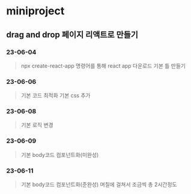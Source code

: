 # miniproject

## drag and drop 페이지 리액트로 만들기

### 23-06-04
> npx create-react-app 명령어를 통해 react app 다운로드
> 기본 틀 만들기

### 23-06-06
> 기본 코드 최적화
> 기본 css 추가

### 23-06-08
> 기본 로직 변경

### 23-06-09
> 기본 body코드 컴포넌트화(미완성)

### 23-06-11
> 기본 body코드 컴포넌트화(준완성)
> 며칠에 걸쳐서 조금씩 총 2시간정도